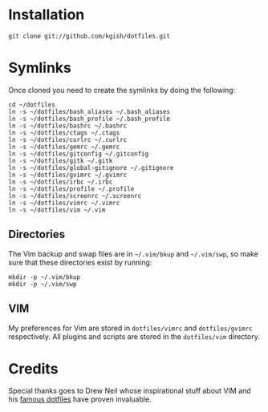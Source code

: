 # Installation #

    git clone git://github.com/kgish/dotfiles.git

# Symlinks #

Once cloned you need to create the symlinks by doing the following:

    cd ~/dotfiles
    ln -s ~/dotfiles/bash_aliases ~/.bash_aliases
    ln -s ~/dotfiles/bash_profile ~/.bash_profile
    ln -s ~/dotfiles/bashrc ~/.bashrc
    ln -s ~/dotfiles/ctags ~/.ctags
    ln -s ~/dotfiles/curlrc ~/.curlrc
    ln -s ~/dotfiles/gemrc ~/.gemrc
    ln -s ~/dotfiles/gitconfig ~/.gitconfig
    ln -s ~/dotfiles/gitk ~/.gitk
    ln -s ~/dotfiles/global-gitignore ~/.gitignore
    ln -s ~/dotfiles/gvimrc ~/.gvimrc
    ln -s ~/dotfiles/irbc ~/.irbc
    ln -s ~/dotfiles/profile ~/.profile
    ln -s ~/dotfiles/screenrc ~/.screenrc
    ln -s ~/dotfiles/vimrc ~/.vimrc
    ln -s ~/dotfiles/vim ~/.vim

## Directories ##
The Vim backup and swap files are in `~/.vim/bkup` and `~/.vim/swp`, so make sure that these directories exist by running:

    mkdir -p ~/.vim/bkup
    mkdir -p ~/.vim/swp

## VIM ##
My preferences for Vim are stored in `dotfiles/vimrc` and `dotfiles/gvimrc` respectively. All plugins and scripts are stored in the `dotfiles/vim` directory.

# Credits #
Special thanks goes to Drew Neil whose inspirational stuff about VIM and his [famous dotfiles][dotfiles] have proven invaluable.

[dotfiles]: https://github.com/nelstrom/dotfiles
